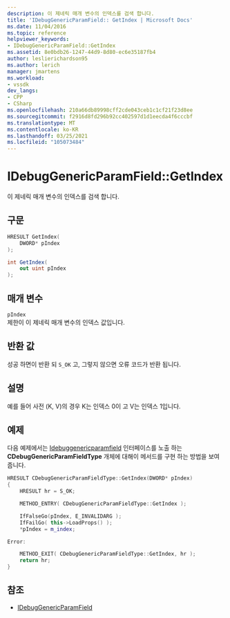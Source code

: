 ```yaml
---
description: 이 제네릭 매개 변수의 인덱스를 검색 합니다.
title: 'IDebugGenericParamField:: GetIndex | Microsoft Docs'
ms.date: 11/04/2016
ms.topic: reference
helpviewer_keywords:
- IDebugGenericParamField::GetIndex
ms.assetid: 8e0bdb26-1247-44d9-8d80-ec6e35187fb4
author: leslierichardson95
ms.author: lerich
manager: jmartens
ms.workload:
- vssdk
dev_langs:
- CPP
- CSharp
ms.openlocfilehash: 210a66db89998cff2cde043ceb1c1cf21f23d8ee
ms.sourcegitcommit: f2916d8fd296b92cc402597d1d1eecda4f6cccbf
ms.translationtype: MT
ms.contentlocale: ko-KR
ms.lasthandoff: 03/25/2021
ms.locfileid: "105073484"
---
```

# <a name="idebuggenericparamfieldgetindex"></a>IDebugGenericParamField::GetIndex
이 제네릭 매개 변수의 인덱스를 검색 합니다.

## <a name="syntax"></a>구문

```cpp
HRESULT GetIndex(
    DWORD* pIndex
);
```

```csharp
int GetIndex(
    out uint pIndex
);
```

## <a name="parameters"></a>매개 변수
`pIndex`\
제한이 이 제네릭 매개 변수의 인덱스 값입니다.

## <a name="return-value"></a>반환 값
성공 하면이 반환 되 `S_OK` 고, 그렇지 않으면 오류 코드가 반환 됩니다.

## <a name="remarks"></a>설명
예를 들어 사전 (K, V)의 경우 K는 인덱스 0이 고 V는 인덱스 1입니다.

## <a name="example"></a>예제
다음 예제에서는 [Idebuggenericparamfield](../../../extensibility/debugger/reference/idebuggenericparamfield.md) 인터페이스를 노출 하는 **CDebugGenericParamFieldType** 개체에 대해이 메서드를 구현 하는 방법을 보여 줍니다.

```cpp
HRESULT CDebugGenericParamFieldType::GetIndex(DWORD* pIndex)
{
    HRESULT hr = S_OK;

    METHOD_ENTRY( CDebugGenericParamFieldType::GetIndex );

    IfFalseGo(pIndex, E_INVALIDARG );
    IfFailGo( this->LoadProps() );
    *pIndex = m_index;

Error:

    METHOD_EXIT( CDebugGenericParamFieldType::GetIndex, hr );
    return hr;
}
```

## <a name="see-also"></a>참조
- [IDebugGenericParamField](../../../extensibility/debugger/reference/idebuggenericparamfield.md)
